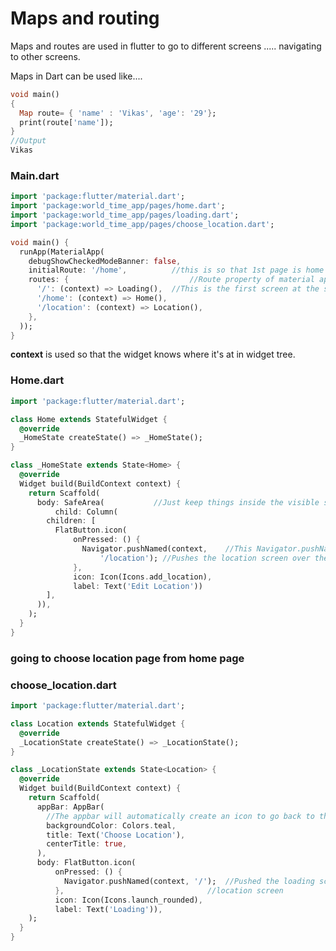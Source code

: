 # Maps and routing

Maps and routes are used in flutter to go to different screens ..... navigating to other screens.

Maps in Dart can be used like....

```dart
void main()
{
  Map route= { 'name' : 'Vikas', 'age': '29'};
  print(route['name']);
}
//Output
Vikas
```

### 

### Main.dart

```dart
import 'package:flutter/material.dart';
import 'package:world_time_app/pages/home.dart';
import 'package:world_time_app/pages/loading.dart';
import 'package:world_time_app/pages/choose_location.dart';

void main() {
  runApp(MaterialApp(
    debugShowCheckedModeBanner: false,
    initialRoute: '/home',			//this is so that 1st page is home page
    routes: {							//Route property of material app
      '/': (context) => Loading(),	//This is the first screen at the start of the app but is 											//overriden by the intialRoute property
      '/home': (context) => Home(),		
      '/location': (context) => Location(),
    },
  ));
}
```

**context** is used so that the widget knows where it's at in widget tree.

### Home.dart

```dart
import 'package:flutter/material.dart';

class Home extends StatefulWidget {
  @override
  _HomeState createState() => _HomeState();
}

class _HomeState extends State<Home> {
  @override
  Widget build(BuildContext context) {
    return Scaffold(
      body: SafeArea(			//Just keep things inside the visible screen
          child: Column(
        children: [
          FlatButton.icon(
              onPressed: () {
                Navigator.pushNamed(context,	//This Navigator.pushNamed pushes the location page
                    '/location'); //Pushes the location screen over the home page
              },
              icon: Icon(Icons.add_location),
              label: Text('Edit Location'))
        ],
      )),
    );
  }
}
```



### going to choose location page from home page

### choose_location.dart

```dart
import 'package:flutter/material.dart';

class Location extends StatefulWidget {
  @override
  _LocationState createState() => _LocationState();
}

class _LocationState extends State<Location> {
  @override
  Widget build(BuildContext context) {
    return Scaffold(
      appBar: AppBar(
        //The appbar will automatically create an icon to go back to the home screen
        backgroundColor: Colors.teal,
        title: Text('Choose Location'),
        centerTitle: true,
      ),
      body: FlatButton.icon(
          onPressed: () {
            Navigator.pushNamed(context, '/');	//Pushed the loading screen over the choose
          },								//location screen
          icon: Icon(Icons.launch_rounded),
          label: Text('Loading')),
    );
  }
}
```

